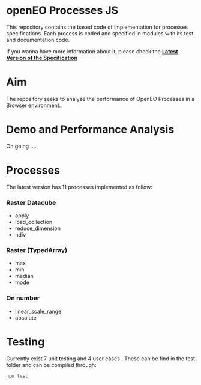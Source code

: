 # openEO Processes JS

This repository contains the based code of implementation for processes specifications. Each process is coded and specified in modules with its test and documentation code.

If you wanna have more information about it, please check the **[Latest Version of the Specification](https://processes.openeo.org)**

# Aim

The repository seeks to analyze the performance of OpenEO Processes in a Browser environment.

# Demo and Performance Analysis 

On going ....

# Processes

The latest version has 11 processes implemented as follow:

### Raster Datacube
* apply
* load_collection
* reduce_dimension
* ndiv

### Raster (TypedArray)
* max
* min
* median
* mode

### On number
* linear_scale_range
* absolute

# Testing 

Currently exist 7 unit testing and 4 user cases . These can be find in the test folder and can be compiled through:

`npm test`
